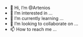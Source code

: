 - 👋 Hi, I’m @Artenios
- 👀 I’m interested in ...
- 🌱 I’m currently learning ...
- 💞️ I’m looking to collaborate on ...
- 📫 How to reach me ...

<!---
Artenios/Artenios is a ✨ special ✨ repository because its `README.md` (this file) appears on your GitHub profile.
You can click the Preview link to take a look at your changes.
--->
